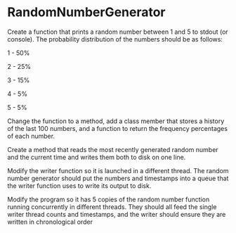 # RandomNumberGenerator
Create a function that prints a random number between 1 and 5 to stdout (or console). 
The probability distribution of the numbers should be as follows:

1 - 50% 

2 - 25%

3 - 15%

4 - 5%

5 - 5%

Change the function to a method, add a class member that stores a history of the last 100 numbers, 
and a function to return the frequency percentages of each number.

Create a method that reads the most recently generated random number and the current time and writes them both to disk on one line.

Modify the writer function so it is launched in a different thread. 
The random number generator should put the numbers and timestamps into a queue that the writer function uses to write its output to disk.

Modify the program so it has 5 copies of the random number function running concurrently in different threads. 
They should all feed the single writer thread counts and timestamps, and the writer should ensure they are written in chronological order
